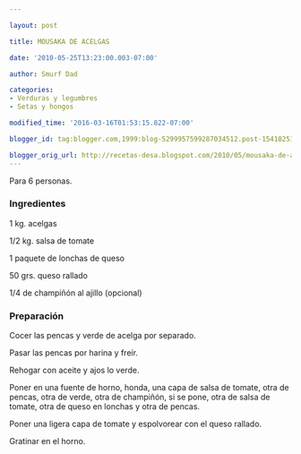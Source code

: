 ```yaml
---

layout: post

title: MOUSAKA DE ACELGAS

date: '2010-05-25T13:23:00.003-07:00'

author: Smurf Dad

categories:
- Verduras y legumbres
- Setas y hongos

modified_time: '2016-03-16T01:53:15.822-07:00'

blogger_id: tag:blogger.com,1999:blog-5299957599287034512.post-1541825154283154725

blogger_orig_url: http://recetas-desa.blogspot.com/2010/05/mousaka-de-acelgas.html
---
```


Para 6 personas.

<h3>Ingredientes</h3>

1 kg. acelgas

1/2 kg. salsa de tomate

1 paquete de lonchas de queso

50 grs. queso rallado

1/4 de champiñón al ajillo (opcional)

<h3>Preparación</h3>

Cocer las pencas y verde de acelga por separado.

Pasar las pencas por harina y freír.

Rehogar con aceite y ajos lo verde.

Poner en una fuente de horno, honda, una capa de salsa de tomate, otra de pencas, otra de verde, otra de champiñón, si se pone, otra de salsa de tomate, otra de queso en lonchas y otra de pencas.

Poner una ligera capa de tomate y espolvorear con el queso rallado.

Gratinar en el horno.